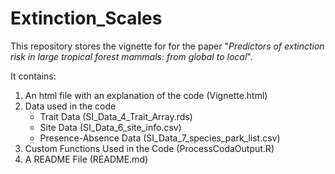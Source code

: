 # Extinction_Scales
This repository stores the vignette for for the paper "_Predictors of extinction risk in large tropical forest mammals: from global to local_". 


It contains: 
1. An html file with an explanation of the code (Vignette.html)
2. Data used in the code
    - Trait Data (SI_Data_4_Trait_Array.rds)
    - Site Data (SI_Data_6_site_info.csv)
    - Presence-Absence Data (SI_Data_7_species_park_list.csv)
3. Custom Functions Used in the Code (ProcessCodaOutput.R)
4. A README File (README.md)
